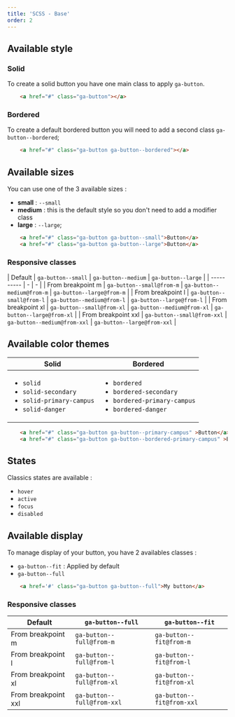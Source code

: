 ```yaml
---
title: 'SCSS - Base'
order: 2
---
```


## Available style

### Solid

To create a solid button you have one main class to apply `ga-button`. 
```html
    <a href="#" class="ga-button"></a>
```
<pattern path="src/patterns/--button/intro"></pattern>

### Bordered 

To create a default bordered button you will need to add a second class `ga-button--bordered`;
```html
    <a href="#" class="ga-button ga-button--bordered"></a>
```
<pattern path="src/patterns/--button/intro-bordered"></pattern>


## Available sizes

You can use one of the 3 available sizes :
* **small** : `--small`
* **medium** : this is the default style so you don't need to add a modifier class
* **large** : `--large`;

```html
    <a href="#" class="ga-button ga-button--small">Button</a>
    <a href="#" class="ga-button ga-button--large">Button</a>
```

<pattern path="src/patterns/--button/button-sizes"></pattern>

### Responsive classes

| Default | `ga-button--small` | `ga-button--medium` | `ga-button--large` |
| ---------- | - | - |
| From breakpoint m | `ga-button--small@from-m` | `ga-button--medium@from-m` | `ga-button--large@from-m` |
| From breakpoint l | `ga-button--small@from-l` | `ga-button--medium@from-l` | `ga-button--large@from-l` |
| From breakpoint xl | `ga-button--small@from-xl` | `ga-button--medium@from-xl` | `ga-button--large@from-xl` |
| From breakpoint xxl | `ga-button--small@from-xxl` | `ga-button--medium@from-xxl` | `ga-button--large@from-xxl` |

## Available color themes

| Solid | Bordered |
| ----- | -------- |
| <ul><li>`solid`</li><li>`solid-secondary`</li><li>`solid-primary-campus`</li><li>`solid-danger`</li></ul> | <ul><li>`bordered`</li><li>`bordered-secondary`</li><li>`bordered-primary-campus`</li><li>`bordered-danger`</li></ul> |


```html
    <a href="#" class="ga-button ga-button--primary-campus" >Button</a>
    <a href="#" class="ga-button ga-button--bordered-primary-campus" >Button</a>
```

<pattern path="src/patterns/--button/button-styles"></pattern>

## States

Classics states are available :
* `hover`
* `active`
* `focus`
* `disabled`

<pattern path="src/patterns/--button/button-state"></pattern>

## Available display

To manage display of your button, you have 2 availables classes :
* `ga-button--fit` : Applied by default
* `ga-button--full`

```html
    <a href='#' class="ga-button ga-button--full">My button</a>
```

### Responsive classes

| Default | `ga-button--full` | `ga-button--fit` |
| ---------- | - | - |
| From breakpoint m | `ga-button--full@from-m` | `ga-button--fit@from-m` |
| From breakpoint l | `ga-button--full@from-l` | `ga-button--fit@from-l` |
| From breakpoint xl | `ga-button--full@from-xl` | `ga-button--fit@from-xl` |
| From breakpoint xxl | `ga-button--full@from-xxl` | `ga-button--fit@from-xxl` |